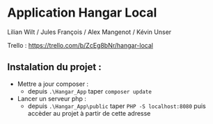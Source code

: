 # Application Hangar Local

  

Lilian Wilt / Jules François / Alex Mangenot / Kévin Unser

  

Trello : https://trello.com/b/ZcEg8bNr/hangar-local

  

## Instalation du projet :
- Mettre a jour composer : 
	- depuis `.\Hangar_App` taper `composer update`
- Lancer un serveur php :
	-  depuis `.\Hangar_App\public` taper `PHP -S localhost:8080` puis accèder au projet à partir de cette adresse